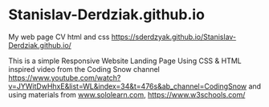 # Stanislav-Derdziak.github.io
My web page CV html and css
https://sderdzyak.github.io/Stanislav-Derdziak.github.io/

This is a simple Responsive Website Landing Page Using CSS & HTML
inspired video from the Coding Snow channel
https://www.youtube.com/watch?v=JYWitDwHhxE&list=WL&index=34&t=476s&ab_channel=CodingSnow
and using materials from www.sololearn.com, https://www.w3schools.com/
